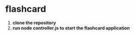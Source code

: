 # flashcard
1) **clone the repository**
2) **run node controller.js to start the flashcard application**
